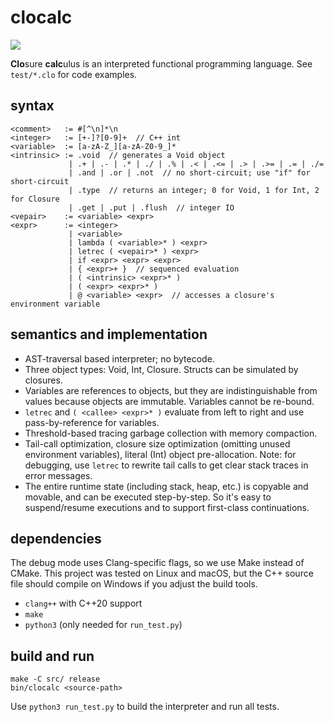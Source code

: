 # clocalc

![](https://github.com/sdingcn/clocalc/actions/workflows/run_test.yml/badge.svg)

**Clo**sure **calc**ulus is an interpreted functional programming language.
See `test/*.clo` for code examples.

## syntax

```
<comment>   := #[^\n]*\n
<integer>   := [+-]?[0-9]+  // C++ int
<variable>  := [a-zA-Z_][a-zA-Z0-9_]*
<intrinsic> := .void  // generates a Void object
             | .+ | .- | .* | ./ | .% | .< | .<= | .> | .>= | .= | ./=
             | .and | .or | .not  // no short-circuit; use "if" for short-circuit
             | .type  // returns an integer; 0 for Void, 1 for Int, 2 for Closure
             | .get | .put | .flush  // integer IO
<vepair>    := <variable> <expr>
<expr>      := <integer>
             | <variable>
             | lambda ( <variable>* ) <expr>
             | letrec ( <vepair>* ) <expr>
             | if <expr> <expr> <expr>
             | { <expr>+ }  // sequenced evaluation
             | ( <intrinsic> <expr>* )
             | ( <expr> <expr>* )
             | @ <variable> <expr>  // accesses a closure's environment variable
```

## semantics and implementation

+ AST-traversal based interpreter; no bytecode.
+ Three object types: Void, Int, Closure. Structs can be simulated by closures.
+ Variables are references to objects,
  but they are indistinguishable from values because objects are immutable.
  Variables cannot be re-bound.
+ `letrec` and `( <callee> <expr>* )` evaluate from left to right
  and use pass-by-reference for variables.
+ Threshold-based tracing garbage collection with memory compaction.
+ Tail-call optimization,
  closure size optimization (omitting unused environment variables),
  literal (Int) object pre-allocation.
  Note: for debugging, use `letrec` to rewrite tail calls to get clear
  stack traces in error messages.
+ The entire runtime state (including stack, heap, etc.)
  is copyable and movable, and can be executed step-by-step.
  So it's easy to suspend/resume executions and to support
  first-class continuations.

## dependencies

The debug mode uses Clang-specific flags,
so we use Make instead of CMake.
This project was tested on Linux and macOS,
but the C++ source file should compile on Windows
if you adjust the build tools.

+ `clang++` with C++20 support
+ `make`
+ `python3` (only needed for `run_test.py`)

## build and run

```
make -C src/ release
bin/clocalc <source-path>
```

Use `python3 run_test.py` to build the interpreter and run all tests.
